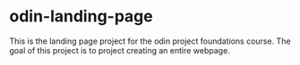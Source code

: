 # odin-landing-page
This is the landing page project for the odin project foundations course. The goal of this project is to project creating an entire webpage.
